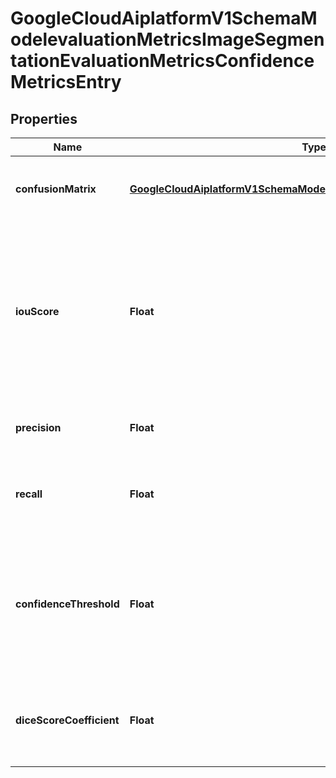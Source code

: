 

# GoogleCloudAiplatformV1SchemaModelevaluationMetricsImageSegmentationEvaluationMetricsConfidenceMetricsEntry


## Properties

| Name | Type | Description | Notes |
|------------ | ------------- | ------------- | -------------|
|**confusionMatrix** | [**GoogleCloudAiplatformV1SchemaModelevaluationMetricsConfusionMatrix**](GoogleCloudAiplatformV1SchemaModelevaluationMetricsConfusionMatrix.md) | Confusion matrix for the given confidence threshold. |  [optional] |
|**iouScore** | **Float** | The intersection-over-union score. The measure of overlap of the annotation&#39;s category mask with ground truth category mask on the DataItem. |  [optional] |
|**precision** | **Float** | Precision for the given confidence threshold. |  [optional] |
|**recall** | **Float** | Recall (True Positive Rate) for the given confidence threshold. |  [optional] |
|**confidenceThreshold** | **Float** | Metrics are computed with an assumption that the model never returns predictions with score lower than this value. |  [optional] |
|**diceScoreCoefficient** | **Float** | DSC or the F1 score, The harmonic mean of recall and precision. |  [optional] |



